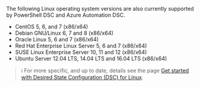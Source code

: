 The following Linux operating system versions are also currently supported by PowerShell DSC and Azure Automation DSC. 

- CentOS 5, 6, and 7 (x86/x64)
- Debian GNU/Linux 6, 7 and 8 (x86/x64)
- Oracle Linux 5, 6 and 7 (x86/x64)
- Red Hat Enterprise Linux Server 5, 6 and 7 (x86/x64)
- SUSE Linux Enterprise Server 10, 11 and 12 (x86/x64)
- Ubuntu Server 12.04 LTS, 14.04 LTS and 16.04 LTS (x86/x64)

> :information_source: For more specific, and up to date, details see the page [Get started with Desired State Configuration (DSC) for Linux](https://docs.microsoft.com/en-us/powershell/dsc/lnxgettingstarted).
